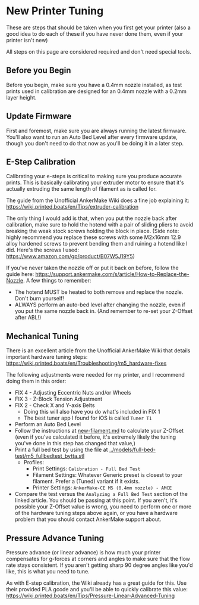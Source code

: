 # New Printer Tuning

These are steps that should be taken when you first get your printer (also a good idea to do each of these if you have never done them, even if your printer isn't new)

All steps on this page are considered required and don't need special tools.

## Before you Begin

Before you begin, make sure you have a 0.4mm nozzle installed, as test prints used in calibration are designed for an 0.4mm nozzle with a 0.2mm layer height.

## Update Firmware

First and foremost, make sure you are always running the latest firmware. You'll also want to run an Auto Bed Level after every firmware update, though you don't need to do that now as you'll be doing it in a later step.

## E-Step Calibration

Calibrating your e-steps is critical to making sure you produce accurate prints. This is basically calibrating your extruder motor to ensure that it's actually extruding the same length of filament as is called for.

The guide from the Unofficial AnkerMake Wiki does a fine job explaining it: <https://wiki.printed.boats/en/Tips/extruder-calibration>

The only thing I would add is that, when you put the nozzle back after calibration, make sure to hold the hotend with a pair of sliding pliers to avoid breaking the weak stock screws holding the block in place. (Side note: highly recommend you replace these screws with some M2x16mm 12.9 alloy hardened screws to prevent bending them and ruining a hotend like I did. Here's the screws I used: <https://www.amazon.com/gp/product/B07W5J19Y5>)

If you've never taken the nozzle off or put it back on before, follow the guide here: <https://support.ankermake.com/s/article/How-to-Replace-the-Nozzle>.
A few things to remember:

- The hotend MUST be heated to both remove and replace the nozzle. Don't burn yourself!
- ALWAYS perform an auto-bed level after changing the nozzle, even if you put the same nozzle back in. (And remember to re-set your Z-Offset after ABL!)

## Mechanical Tuning

There is an excellent article from the Unofficial AnkerMake Wiki that details important hardware tuning steps: <https://wiki.printed.boats/en/Troubleshooting/m5_hardware-fixes>

The following adjustments were needed for my printer, and I recommend doing them in this order:

- FIX 4 - Adjusting Eccentric Nuts and/or Wheels
- FIX 3 - Z-Block Tension Adjustment
- FIX 2 - Check X and Y-axis Belts
  - Doing this will also have you do what's included in FIX 1
  - The best tuner app I found for iOS is called `Tuner T1`
- Perform an Auto Bed Level
- Follow the instructions at [new-filament.md](new-filament.md) to calculate your Z-Offset (even if you've calculated it before, it's extremely likely the tuning you've done in this step has changed that value,)
- Print a full bed test by using the file at [../models/full-bed-test/m5_fullbedtest_bytta.stl](../models/full-bed-test/m5_fullbedtest_bytta.stl)
  - Profiles:
    - Print Settings: `Calibration - Full Bed Test`
    - Filament Settings: Whatever Generic preset is closest to your filament. Prefer a (Tuned) variant if it exists.
    - Printer Settings: `AnkerMake-CE M5 (0.4mm nozzle) - AMCE`
- Compare the test versus the `Analyzing a Full Bed Test` section of the linked article. You should be passing at this point. If you aren't, it's possible your Z-Offset value is wrong, you need to perform one or more of the hardware tuning steps above again, or you have a hardware problem that you should contact AnkerMake support about.

## Pressure Advance Tuning

Pressure advance (or linear advance) is how much your printer compensates for g-forces at corners and angles to make sure that the flow rate stays consistent. If you aren't getting sharp 90 degree angles like you'd like, this is what you need to tune.

As with E-step calibration, the Wiki already has a great guide for this. Use their provided PLA gcode and you'll be able to quickly calibrate this value: <https://wiki.printed.boats/en/Tips/Pressure-Linear-Advanced-Tuning>

